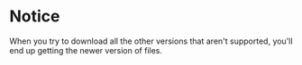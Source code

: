 # Notice

When you try to download all the other versions that aren't supported, you'll end up getting the newer version of files.
